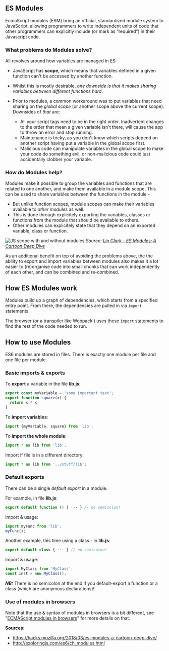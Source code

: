 ## ES Modules

EcmaScript modules (ESM) bring an official, standardized module system to JavaScript, allowing programmers to write independent units of code that other programmers can explicitly include (or mark as “required”) in their Javascript code.


### What problems do Modules solve?
All revolves around how variables are managed in ES:

- JavaScript has **scope**, which means that variables defined in a given function can't be accessed by another function.

- Whilst this is mostly desirable, *one downside is that it makes sharing variables between different functions hard*.

- Prior to modules, a common workaround was to put variables that need sharing on the *global scope* (or another scope above the current scope). Downsides of *that* are:
  - All your script tags need to be in the right order. Inadvertent changes to the order that mean a given variable isn't there, will cause the app to throw an error and stop running.
  - Maintenance is tricky, as you don't know which scripts depend on another script having put a variable in the global scope first.
  - Malicious code can manipulate variables in the global scope to make your code do something evil, or non-malicious code could just accidentally clobber your variable.


### How do Modules help?
Modules make it possible to group the variables and functions that are related to one another, and make them available in a module scope. This can be used to share variables between the functions in the module -

- But unlike function scopes, module scopes can make their variables available to *other modules* as well. 
- This is done through explicitely exporting the variables, classes or functions from the module that should be available to others.
- Other modules can explicitely state that they depend on an exported variable, class or function.

![JS scope with and without modules](https://github.com/minkaotic/front-end-notes/blob/master/img/js-scope.PNG)
*Source: [Lin Clark - ES Modules: A Cartoon Deep Dive](https://hacks.mozilla.org/2018/03/es-modules-a-cartoon-deep-dive/)*

As an additional benefit on top of avoiding the problems above, the the ability to export and import variables between modules also makes it a lot easier to (re)organise code into small chunks that can work independently of each other, and can be combined and re-combined.


## How ES Modules work
Modules build up a graph of dependencies, which starts from a specified entry point. From there, the dependencies are pulled in via `import` statements.

The browser (or a transpiler like Webpack!) uses these `import` statements to find the rest of the code needed to run.


## How to use Modules
ES6 modules are stored in files. There is exactly one module per file and one file per module.

### Basic imports & exports
To **export** a variable in the file **lib.js**:
```javascript
export const myVariable = 'some important text';
export function square(x) {
  return x * x;
}
```

To **import variables**:
```javascript
import {myVariable, square} from 'lib';
```

To **import the whole module**:
```javascript
import * as lib from 'lib';
```

Import if file is in a different directory:
```javascript
import * as lib from '../stuff/lib';
```

### Default exports
There can be a single *default export* in a module.

For example, in file **lib.js**:
```javascript
export default function () { ··· } // no semicolon!
```
Import & usage:
```javascript
import myFunc from 'lib';
myFunc();
```

Another example, this time using a class - in **lib.js**:
```javascript
export default class { ··· } // no semicolon!
```
Import & usage:
```javascript
import MyClass from 'MyClass';
const inst = new MyClass();
```

***NB:*** There is no semicolon at the end if you default-export a function or a class (which are anonymous declarations)!

### Use of modules in browsers
Note that the use & syntax of modules in browsers is a bit different, see "[ECMAScript modules in browsers](https://jakearchibald.com/2017/es-modules-in-browsers/)" for more details on that.


**Sources:**
- https://hacks.mozilla.org/2018/03/es-modules-a-cartoon-deep-dive/
- http://exploringjs.com/es6/ch_modules.html
